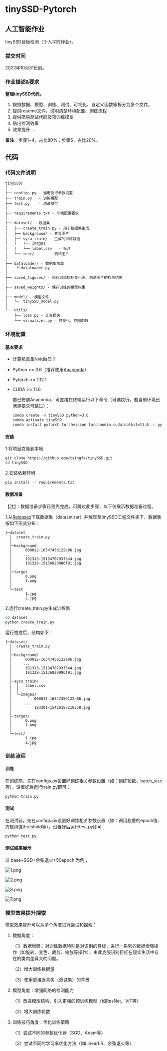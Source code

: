 # tinySSD-Pytorch

## 人工智能作业

tinySSD目标检测（个人平时作业）。

### 提交时间

2022年10月31日前。

### 作业描述&要求

**整理tinySSD代码。**

1. 按照数据、模型、训练、测试、可视化、自定义函数等拆分为多个文件。
2. 提供readme文件，说明清楚环境配置、训练流程
3. 提供简易测试代码及预训练模型
4. 贴出检测效果
5. 效果提升 …

**备注**：步骤1~4，占比80%；步骤5，占比20%。





## 代码

### 代码文件说明

```
tinySSD/
│
├── configs.py - 通用执行参数设置
├── train.py   - 训练模型
├── test.py    - 测试模型
│
├── requirements.txt - 环境配置要求
│
├── dataset/ - 数据集
│   ├── create_train.py - 用于数据集生成
│   ├── background/	- 背景图片
│   ├── sysu_train/	- 生成的训练数据
│   |	├── images
│   |	└── label.csv	- 标注
│   └── test/		- 测试图片
|
├── dataloader/ - 数据集加载
│    └─dataloader.py 
│
├── saved_figures/ - 保存训练指标变化图、测试图片的检测结果
│
├── saved_weights/ - 保存训练的模型权重
│
├── model/ - 模型文件
│   └─  tinySSD_model.py 
│   
└── utils/ 
    ├── loss.py - 计算损失
    └── visualizer.py - 可视化、作图函数
```



### 环境配置

#### 基本要求

- 计算机具备Nvidia显卡

- Python >= 3.6（推荐使用[Anaconda](https://www.anaconda.com/products/distribution)）

- Pytorch >= 1.12.1

- CUDA >= 11.6

  若已安装Anaconda，可直接在终端运行以下命令（可选执行，若当前环境已满足要求可跳过）：

  ```bash
  conda create -n tinySSD python=3.6
  conda activate tinySSD
  conda install pytorch torchvision torchaudio cudatoolkit=11.6 -c pytorch -c conda-forge
  ```

#### 安装

1.将项目克隆到本地

```bash
git clone https://github.com/tsingfa/tinySSD.git
cd tinySSD
```

2.安装依赖环境

```bash
pip install -r requirements.txt
```

#### 数据准备

【注】：数据准备步骤已预先完成，可跳过此步骤，以下仅展示数据准备过程。

1.从[Releases]()下载数据集（dataset.rar）并解压至tinySSD工程文件夹下，数据集按如下形式分布：

```
├─dataset
  │  create_train.py
  │  
  ├─background
  │      000012-16347456122a06.jpg
  │	    ...
  │      191313-1519470793f344.jpg
  │      191328-15136820086f91.jpg
  │          
  ├─target
  │      0.png
  │      1.png
  │      
  └─test
         1.jpg
         2.jpg
```

2.运行create_train.py生成训练集

```bash
cd dataset
python create_train.py
```

运行完成后，结构如下：

```
├─dataset/
  │  create_train.py
  │  
  ├─background/
  │      000012-16347456122a06.jpg
  │	    ...
  │      191313-1519470793f344.jpg
  │      191328-15136820086f91.jpg
  │      
  ├─sysu_train/
  │  │	 label.csv
  │  │  
  │  └─images/
  │          000012-16347456122a06.jpg
  │		...
  │          183201-15420187218258.jpg
  │          
  ├─target/
  │      0.png
  │      1.png
  │      
  └─test/
         1.jpg
         2.jpg
```


### 训练流程

#### 训练

在训练前，先在configs.py设置好训练相关参数设置（如：训练轮数、batch_size等），设置好后运行train.py即可：

```bash
python train.py
```



#### 测试

在测试前，先在configs.py设置好训练相关参数设置（如：调用权重的epoch值、方框阈值threshold等），设置好后运行test.py即可：

```bash
python test.py
```

#### 测试结果展示

以 base+SGD+余弦退火+50epoch 为例：

![1.png](https://s2.loli.net/2022/10/31/68bfL3qUWwNClJ4.png)



![2.png](https://s2.loli.net/2022/10/31/kWqsZerICn7TtNE.png)

![8.png](https://s2.loli.net/2022/10/31/mdgjCRZG63pYklc.png)

![7.png](https://s2.loli.net/2022/10/31/DBAgVv4P3mNK5XR.png)

### 模型效果提升探索

模型效果提升可以从多个角度进行尝试和探索：

1. 数据角度：

   （1）数据增强：对训练数据特别是对识别的目标，进行一系列的数据增强操作（如旋转、变色、裁剪、缩放等操作），由此克服识别目标在现实生活中存在的类内差异大的问题。

   （2）增大训练数据量

   （3）使用更接近真实（测试集）的背景

2. 模型角度：增强网络的检测能力

   （1）改进模型结构、引入更强的预训练模型（如ResNet、ViT等）

   （2）增大训练轮数

3. 训练技巧角度：优化训练策略

   （1）尝试不同的参数优化器（SGD、Adam等）

   （2）尝试不同的学习率优化方法（如LinearLR、余弦退火等）